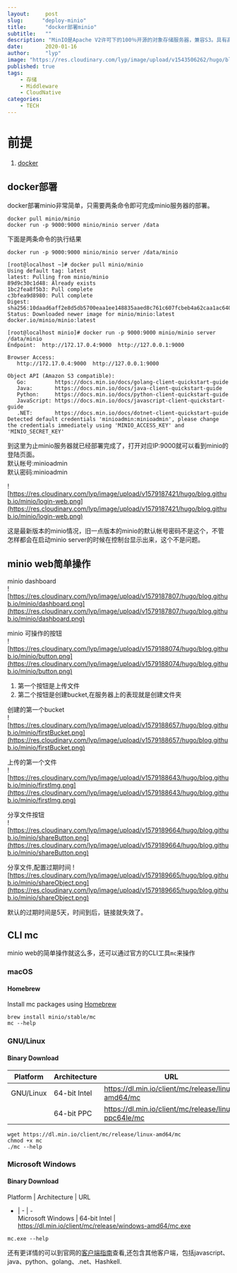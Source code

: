 ```yaml
---
layout:     post 
slug:      "deploy-minio"
title:      "docker部署minio"
subtitle:   ""
description: "MinIO是Apache V2许可下的100％开源的对象存储服务器，兼容S3。具有高可用高性能且云原生"  
date:       2020-01-16
author:     "lyp"
image: "https://res.cloudinary.com/lyp/image/upload/v1543506262/hugo/blog.github.io/apache-rocketMQ-introduction/7046d2bf0d97278682129887309cc1a6.jpg"
published: true
tags: 
    - 存储
    - Middleware
    - CloudNative
categories: 
    - TECH
---
```



# 前提

1. [docker](https://www.docker.com/get-started)

## docker部署  

docker部署minio非常简单，只需要两条命令即可完成minio服务器的部署。

```
docker pull minio/minio
docker run -p 9000:9000 minio/minio server /data
```
下面是两条命令的执行结果

```
docker run -p 9000:9000 minio/minio server /data/minio

[root@localhost ~]# docker pull minio/minio
Using default tag: latest
latest: Pulling from minio/minio
89d9c30c1d48: Already exists 
1bc2fea8f5b3: Pull complete 
c3bfea9d8980: Pull complete 
Digest: sha256:10daad6aff2e8d5db5700eaa1ee148835aaed8c761c607fcbeb4a62caa1ac640
Status: Downloaded newer image for minio/minio:latest
docker.io/minio/minio:latest

[root@localhost minio]# docker run -p 9000:9000 minio/minio server /data/minio
Endpoint:  http://172.17.0.4:9000  http://127.0.0.1:9000

Browser Access:
   http://172.17.0.4:9000  http://127.0.0.1:9000

Object API (Amazon S3 compatible):
   Go:         https://docs.min.io/docs/golang-client-quickstart-guide
   Java:       https://docs.min.io/docs/java-client-quickstart-guide
   Python:     https://docs.min.io/docs/python-client-quickstart-guide
   JavaScript: https://docs.min.io/docs/javascript-client-quickstart-guide
   .NET:       https://docs.min.io/docs/dotnet-client-quickstart-guide
Detected default credentials 'minioadmin:minioadmin', please change the credentials immediately using 'MINIO_ACCESS_KEY' and 'MINIO_SECRET_KEY'

```

到这里为止minio服务器就已经部署完成了，打开对应IP:9000就可以看到minio的登陆页面。  
默认帐号:minioadmin  
默认密码:minioadmin  

![https://res.cloudinary.com/lyp/image/upload/v1579187421/hugo/blog.github.io/minio/login-web.png](https://res.cloudinary.com/lyp/image/upload/v1579187421/hugo/blog.github.io/minio/login-web.png)

这是最新版本的minio情况，旧一点版本的minio的默认帐号密码不是这个，不管怎样都会在启动minio server的时候在控制台显示出来，这个不是问题。



## minio web简单操作  

minio dashboard  
![https://res.cloudinary.com/lyp/image/upload/v1579187807/hugo/blog.github.io/minio/dashboard.png](https://res.cloudinary.com/lyp/image/upload/v1579187807/hugo/blog.github.io/minio/dashboard.png)  

minio 可操作的按钮  
![https://res.cloudinary.com/lyp/image/upload/v1579188074/hugo/blog.github.io/minio/button.png](https://res.cloudinary.com/lyp/image/upload/v1579188074/hugo/blog.github.io/minio/button.png)  

1. 第一个按钮是上传文件  
2. 第二个按钮是创建bucket,在服务器上的表现就是创建文件夹  

创建的第一个bucket  
![https://res.cloudinary.com/lyp/image/upload/v1579188657/hugo/blog.github.io/minio/firstBucket.png](https://res.cloudinary.com/lyp/image/upload/v1579188657/hugo/blog.github.io/minio/firstBucket.png)  

上传的第一个文件  
![https://res.cloudinary.com/lyp/image/upload/v1579188643/hugo/blog.github.io/minio/firstImg.png](https://res.cloudinary.com/lyp/image/upload/v1579188643/hugo/blog.github.io/minio/firstImg.png)  

分享文件按钮  
![https://res.cloudinary.com/lyp/image/upload/v1579189664/hugo/blog.github.io/minio/shareButton.png](https://res.cloudinary.com/lyp/image/upload/v1579189664/hugo/blog.github.io/minio/shareButton.png)  

分享文件,配置过期时间
![https://res.cloudinary.com/lyp/image/upload/v1579189665/hugo/blog.github.io/minio/shareObject.png](https://res.cloudinary.com/lyp/image/upload/v1579189665/hugo/blog.github.io/minio/shareObject.png)  

默认的过期时间是5天，时间到后，链接就失效了。  

## CLI mc
minio web的简单操作就这么多，还可以通过官方的CLI工具``mc``来操作  

### macOS  
#### Homebrew
Install mc packages using [Homebrew](https://brew.sh/)  
```
brew install minio/stable/mc
mc --help
```  

### GNU/Linux  
#### Binary Download  
Platform | Architecture |  URL  
-|-|-  
GNU/Linux | 64-bit Intel | https://dl.min.io/client/mc/release/linux-amd64/mc
&nbsp;  | 64-bit PPC | https://dl.min.io/client/mc/release/linux-ppc64le/mc  

```
wget https://dl.min.io/client/mc/release/linux-amd64/mc
chmod +x mc
./mc --help
```

### Microsoft Windows  
#### Binary Download  

Platform | Architecture | URL  
- | - | -  
Microsoft Windows | 64-bit Intel | https://dl.min.io/client/mc/release/windows-amd64/mc.exe  

```
mc.exe --help
```
还有更详情的可以到官网的[客户端指南](https://docs.min.io/docs/minio-client-quickstart-guide.html)查看,还包含其他客户端，包括javascript、java、python、golang、.net、Hashkell.
